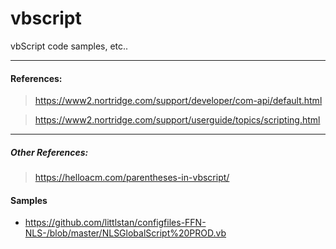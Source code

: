 # vbscript
vbScript code samples, etc..


---

#### References: 

> https://www2.nortridge.com/support/developer/com-api/default.html 

> https://www2.nortridge.com/support/userguide/topics/scripting.html


---

##### Other References: 

> https://helloacm.com/parentheses-in-vbscript/



#### Samples

* https://github.com/littlstan/configfiles-FFN-NLS-/blob/master/NLSGlobalScript%20PROD.vb
